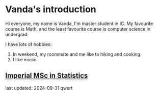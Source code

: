 # Vanda's introduction
Hi everyone, my name is Vanda, I'm master student in IC. My favourite course is Math, and the least favourite course is computer science in undergrad.

I have lots of hobbies:
1. In weekend, my roommate and me like to hiking and cooking.
2. I like music.

[Imperial MSc in Statistics](https://www.imperial.ac.uk/study/courses/postgraduate-taught/statistics/)
------
last updated: 2024-09-31
qwert
